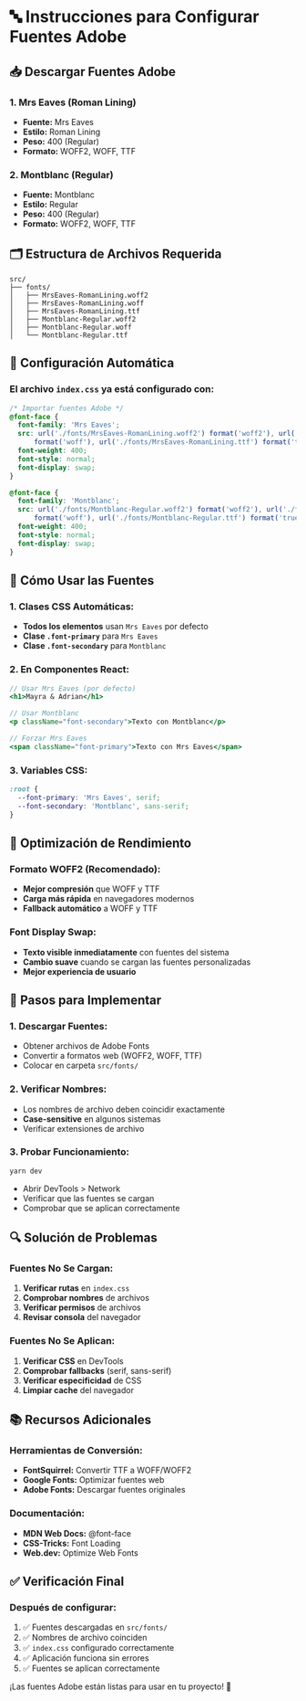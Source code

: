 # 🔤 Instrucciones para Configurar Fuentes Adobe

## 📥 **Descargar Fuentes Adobe**

### **1. Mrs Eaves (Roman Lining)**

- **Fuente:** Mrs Eaves
- **Estilo:** Roman Lining
- **Peso:** 400 (Regular)
- **Formato:** WOFF2, WOFF, TTF

### **2. Montblanc (Regular)**

- **Fuente:** Montblanc
- **Estilo:** Regular
- **Peso:** 400 (Regular)
- **Formato:** WOFF2, WOFF, TTF

## 🗂️ **Estructura de Archivos Requerida**

```
src/
├── fonts/
│   ├── MrsEaves-RomanLining.woff2
│   ├── MrsEaves-RomanLining.woff
│   ├── MrsEaves-RomanLining.ttf
│   ├── Montblanc-Regular.woff2
│   ├── Montblanc-Regular.woff
│   └── Montblanc-Regular.ttf
```

## 🔧 **Configuración Automática**

### **El archivo `index.css` ya está configurado con:**

```css
/* Importar fuentes Adobe */
@font-face {
  font-family: 'Mrs Eaves';
  src: url('./fonts/MrsEaves-RomanLining.woff2') format('woff2'), url('./fonts/MrsEaves-RomanLining.woff')
      format('woff'), url('./fonts/MrsEaves-RomanLining.ttf') format('truetype');
  font-weight: 400;
  font-style: normal;
  font-display: swap;
}

@font-face {
  font-family: 'Montblanc';
  src: url('./fonts/Montblanc-Regular.woff2') format('woff2'), url('./fonts/Montblanc-Regular.woff')
      format('woff'), url('./fonts/Montblanc-Regular.ttf') format('truetype');
  font-weight: 400;
  font-style: normal;
  font-display: swap;
}
```

## 🎯 **Cómo Usar las Fuentes**

### **1. Clases CSS Automáticas:**

- **Todos los elementos** usan `Mrs Eaves` por defecto
- **Clase `.font-primary`** para `Mrs Eaves`
- **Clase `.font-secondary`** para `Montblanc`

### **2. En Componentes React:**

```jsx
// Usar Mrs Eaves (por defecto)
<h1>Mayra & Adrian</h1>

// Usar Montblanc
<p className="font-secondary">Texto con Montblanc</p>

// Forzar Mrs Eaves
<span className="font-primary">Texto con Mrs Eaves</span>
```

### **3. Variables CSS:**

```css
:root {
  --font-primary: 'Mrs Eaves', serif;
  --font-secondary: 'Montblanc', sans-serif;
}
```

## 📱 **Optimización de Rendimiento**

### **Formato WOFF2 (Recomendado):**

- **Mejor compresión** que WOFF y TTF
- **Carga más rápida** en navegadores modernos
- **Fallback automático** a WOFF y TTF

### **Font Display Swap:**

- **Texto visible inmediatamente** con fuentes del sistema
- **Cambio suave** cuando se cargan las fuentes personalizadas
- **Mejor experiencia de usuario**

## 🚀 **Pasos para Implementar**

### **1. Descargar Fuentes:**

- Obtener archivos de Adobe Fonts
- Convertir a formatos web (WOFF2, WOFF, TTF)
- Colocar en carpeta `src/fonts/`

### **2. Verificar Nombres:**

- Los nombres de archivo deben coincidir exactamente
- **Case-sensitive** en algunos sistemas
- Verificar extensiones de archivo

### **3. Probar Funcionamiento:**

```bash
yarn dev
```

- Abrir DevTools > Network
- Verificar que las fuentes se cargan
- Comprobar que se aplican correctamente

## 🔍 **Solución de Problemas**

### **Fuentes No Se Cargan:**

1. **Verificar rutas** en `index.css`
2. **Comprobar nombres** de archivos
3. **Verificar permisos** de archivos
4. **Revisar consola** del navegador

### **Fuentes No Se Aplican:**

1. **Verificar CSS** en DevTools
2. **Comprobar fallbacks** (serif, sans-serif)
3. **Verificar especificidad** de CSS
4. **Limpiar cache** del navegador

## 📚 **Recursos Adicionales**

### **Herramientas de Conversión:**

- **FontSquirrel:** Convertir TTF a WOFF/WOFF2
- **Google Fonts:** Optimizar fuentes web
- **Adobe Fonts:** Descargar fuentes originales

### **Documentación:**

- **MDN Web Docs:** @font-face
- **CSS-Tricks:** Font Loading
- **Web.dev:** Optimize Web Fonts

## ✅ **Verificación Final**

### **Después de configurar:**

1. ✅ Fuentes descargadas en `src/fonts/`
2. ✅ Nombres de archivo coinciden
3. ✅ `index.css` configurado correctamente
4. ✅ Aplicación funciona sin errores
5. ✅ Fuentes se aplican correctamente

¡Las fuentes Adobe están listas para usar en tu proyecto! 🎉
